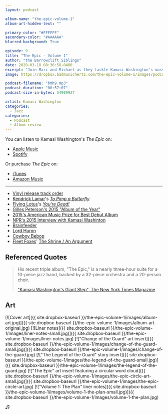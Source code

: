 ```yaml
---
layout: podcast

album-name: "the-epic-volume-1"
album-art-hidden-text: ""

primary-color: "#FFFFFF"
secondary-color: "#AAAAAA"
blurred-background: True

episode: 9
title: "The Epic - Volume 1"
author: "the Barrowclift Siblings"
date: 2020-03-18 08:36:58-0400
excerpt: "Join Marc and Michael as they tackle Kamasi Washington's massive 2015 three-disk jazz opus, \"The Epic\", starting with Volume 1: \"The Plan\"."
image: https://dropbox.badmusichertz.com/the-epic-volume-1/images/podcast-art.jpg

podcast-filename: "bmh9.mp3"
podcast-duration: "00:57:07"
podcast-size-in-bytes: 54909927

artist: Kamasi Washington
categories:
  - Jazz
categories:
  - Podcast
  - Album review
---
```


You can listen to Kamasi Washington's *The Epic* on:

* [Apple Music](https://music.apple.com/us/album/the-epic/975610456)
* [Spotify](https://open.spotify.com/album/2j2q2ySuVk43eHB8wI5XQj)

Or purchase *The Epic* on:

* [iTunes](https://music.apple.com/us/album/the-epic/975610456)
* [Amazon Music](https://www.amazon.com/Epic-Kamasi-Washington/dp/B073JT28S3/ref=tmm_msc_swatch_0?_encoding=UTF8&qid=&sr=)

-----

* [Vinyl release track order](https://en.wikipedia.org/wiki/The_Epic_%28album%29#Track_listing)
* [Kendrick Lamar](http://www.kendricklamar.com)'s *[To Pimp a Butterfly](https://music.apple.com/us/album/to-pimp-a-butterfly/1440828886)*
* [Flying Lotus](https://flying-lotus.com)'s *[You're Dead!](https://music.apple.com/us/album/youre-dead/908342744)*
* [Gilles Peterson's 2015 "Album of the Year"](https://en.wikipedia.org/wiki/Worldwide_Winners#2015:_17th_Year)
* [2015's American Music Prize for Best Debut Album](http://sacksco.com/pr/the_american_music_prize.html)
* [NPR's 2015 Interview with Kamasi Washinton](https://www.npr.org/2015/05/10/405193498/kamasi-washingtons-3-hour-jazz-epic-complete-with-creation-myth)
* [Brainfeeder](http://www.brainfeedersite.com)
* [Lord Huron](http://www.lordhuron.com)
* [Cowboy Bebop](https://en.wikipedia.org/wiki/Cowboy_Bebop)
* [Fleet Foxes](https://fleetfoxes.co)' [The Shrine / An Argument](https://music.apple.com/us/album/helplessness-blues/425059566)

## Referenced Quotes

> His recent triple album, "The Epic," is a nearly three-hour suite for a 10-piece jazz band, backed by a 32-piece orchestra and a 20-person choir.
>
> ["Kamasi Washington's Giant Step", The New York Times Magazine](https://www.nytimes.com/2016/01/24/magazine/kamasi-washingtons-giant-step.html)

## Art

[![Cover art]({{ site.dropbox-baseurl }}/the-epic-volume-1/images/album-art.jpg)]({{ site.dropbox-baseurl }}/the-epic-volume-1/images/album-art-original.jpg)
[![Liner notes]({{ site.dropbox-baseurl }}/the-epic-volume-1/images/liner-notes-small.jpg)]({{ site.dropbox-baseurl }}/the-epic-volume-1/images/liner-notes.jpg)
[!["Change of the Guard" art insert]({{ site.dropbox-baseurl }}/the-epic-volume-1/images/change-of-the-guard-small.jpg)]({{ site.dropbox-baseurl }}/the-epic-volume-1/images/change-of-the-guard.jpg)
[!["The Legend of the Guard" story insert]({{ site.dropbox-baseurl }}/the-epic-volume-1/images/the-legend-of-the-guard-small.jpg)]({{ site.dropbox-baseurl }}/the-epic-volume-1/images/the-legend-of-the-guard.jpg)
[!["The Epic" art insert featuring a circular word cloud]({{ site.dropbox-baseurl }}/the-epic-volume-1/images/the-epic-circle-art-small.jpg)]({{ site.dropbox-baseurl }}/the-epic-volume-1/images/the-epic-circle-art.jpg)
[!["Volume 1: The Plan" liner notes]({{ site.dropbox-baseurl }}/the-epic-volume-1/images/volume-1-the-plan-small.jpg)]({{ site.dropbox-baseurl }}/the-epic-volume-1/images/volume-1-the-plan.jpg)

♫︎